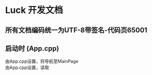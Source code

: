 ﻿# Luck 开发文档
## 所有文档编码统一为UTF-8带签名-代码页65001

## 启动时 (App.cpp)
由App.cpp设置，将导航至MainPage  
由App.cpp设置，读取
